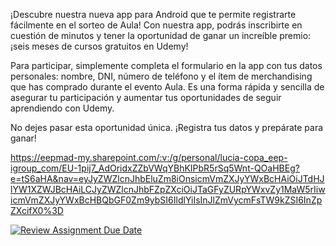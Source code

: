 ¡Descubre nuestra nueva app para Android que te permite registrarte fácilmente en el sorteo de Aula! Con nuestra app, podrás inscribirte en cuestión de minutos y tener la oportunidad de ganar un increíble premio: ¡seis meses de cursos gratuitos en Udemy!

Para participar, simplemente completa el formulario en la app con tus datos personales: nombre, DNI, número de teléfono y el ítem de merchandising que has comprado durante el evento Aula. Es una forma rápida y sencilla de asegurar tu participación y aumentar tus oportunidades de seguir aprendiendo con Udemy.

No dejes pasar esta oportunidad única. ¡Registra tus datos y prepárate para ganar!

https://eepmad-my.sharepoint.com/:v:/g/personal/lucia-copa_eep-igroup_com/EU-1pij7_AdOridxZZbVWqYBhKIPbR5rSq5Wnt-QOaHBEg?e=tS6aHA&nav=eyJyZWZlcnJhbEluZm8iOnsicmVmZXJyYWxBcHAiOiJTdHJlYW1XZWJBcHAiLCJyZWZlcnJhbFZpZXciOiJTaGFyZURpYWxvZy1MaW5rIiwicmVmZXJyYWxBcHBQbGF0Zm9ybSI6IldlYiIsInJlZmVycmFsTW9kZSI6InZpZXcifX0%3D


[![Review Assignment Due Date](https://classroom.github.com/assets/deadline-readme-button-24ddc0f5d75046c5622901739e7c5dd533143b0c8e959d652212380cedb1ea36.svg)](https://classroom.github.com/a/AE4M6CtT)



 
